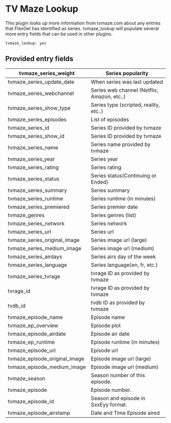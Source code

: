 # TV Maze Lookup
This plugin looks up more information from tvmaze.com about any entries that FlexGet has identified as series. tvmaze_lookup will populate several more entry fields that can be used in other plugins.

```
tvmaze_lookup: yes
```


## Provided entry fields

| tvmaze_series_weight | Series popularity |
| --- | --- |
| tvmaze_series_update_date | When series was last updated |
| tvmaze_series_webchannel | Series web channel (Netflix, Amazon, etc..) |
| tvmaze_series_show_type | Series type (scripted, reality, etc..) |
| tvmaze_series_episodes | List of episodes |
| tvmaze_series_id | Series ID provided by tvmaze |
| tvmaze_series_show_id | Series ID provided by tvmaze |
| tvmaze_series_name | Series name provided by tvmaze |
| tvmaze_series_year | Series year |
| tvmaze_series_rating | Series rating |
| tvmaze_series_status | Series status(Continuing or Ended) |
| tvmaze_series_summary | Series summary |
| tvmaze_series_runtime | Series runtime (in minutes) |
| tvmaze_series_premiered | Series premier date |
| tvmaze_genres | Series genres (list) |
| tvmaze_series_network | Series network |
| tvmaze_series_url | Series url |
| tvmaze_series_original_image | Series image url (large) |
| tvmaze_series_medium_image | Series image url (medium) |
| tvmaze_series_airdays | Series airs day of the week |
| tvmaze_series_language | Series language(en, fr, etc.) |
| tvmaze_series_tvrage | tvrage ID as provided by tvmaze |
| tvrage_id | tvrage ID as provided by tvmaze |
| tvdb_id | tvdb ID as provided by tvmaze |
| tvmaze_episode_name | Episode name |
| tvmaze_ep_overview | Episode plot |
| tvmaze_episode_airdate | Episode air date |
| tvmaze_ep_runtime | Episode runtime (in minutes) |
| tvmaze_episode_url | Episode url |
| tvmaze_episode_original_image | Episode image url (large) |
| tvmaze_episode_medium_image | Episode image url (medium) |
| tvmaze_season | Season number of this episode. |
| tvmaze_episode | Episode number. |
| tvmaze_episode_id | Season and episode in SxxEyy format. |
| tvmaze_episode_airstamp | Date and Time Episode aired |

